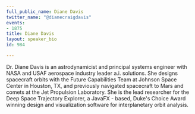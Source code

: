 ```yaml
---
full_public_name: Diane Davis
twitter_name: "@dianecraigdavis"
events:
- 1875
title: Diane Davis
layout: speaker_bio
id: 984

---
```

Dr. Diane Davis is an astrodynamicist and principal systems engineer with NASA and USAF aerospace industry leader a.i. solutions. She designs spacecraft orbits with the Future Capabilities Team at Johnson Space Center in Houston, TX, and previously navigated spacecraft to Mars and comets at the Jet Propulsion Laboratory. She is the lead researcher for the Deep Space Trajectory Explorer, a JavaFX - based, Duke's Choice Award winning design and visualization software for interplanetary orbit analysis.